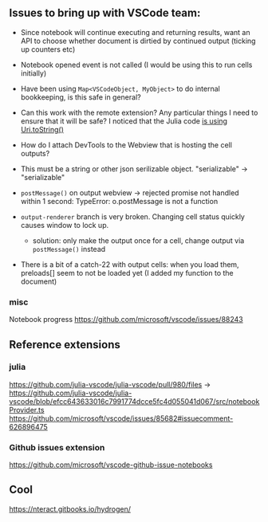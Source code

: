 ## Issues to bring up with VSCode team:

- Since notebook will continue executing and returning results, want an API to choose whether document is dirtied by continued output (ticking up counters etc)

- Notebook opened event is not called (I would be using this to run cells initially)

- Have been using `Map<VSCodeObject, MyObject>` to do internal bookkeeping, is this safe in general?

- Can this work with the remote extension? Any particular things I need to ensure that it will be safe? I noticed that the Julia code [is using Uri.toString()](https://github.com/julia-vscode/julia-vscode/blob/efcc643633016c7991774dcce5fc4d055041d067/src/notebookProvider.ts#L340)

- How do I attach DevTools to the Webview that is hosting the cell outputs?

- This must be a string or other json serilizable object. "serializable" -> "serializable"

- `postMessage()` on output webview ->
  rejected promise not handled within 1 second: TypeError: o.postMessage is not a function

- `output-renderer` branch is very broken. Changing cell status quickly causes window to lock up.

  - solution: only make the output once for a cell, change output via `postMessage()` instead

- There is a bit of a catch-22 with output cells: when you load them, preloads[] seem to not be loaded yet (I added my function to the document)

### misc

Notebook progress
https://github.com/microsoft/vscode/issues/88243

## Reference extensions

### julia

https://github.com/julia-vscode/julia-vscode/pull/980/files
->
https://github.com/julia-vscode/julia-vscode/blob/efcc643633016c7991774dcce5fc4d055041d067/src/notebookProvider.ts
https://github.com/microsoft/vscode/issues/85682#issuecomment-626896475

### Github issues extension

https://github.com/microsoft/vscode-github-issue-notebooks

## Cool

https://nteract.gitbooks.io/hydrogen/
